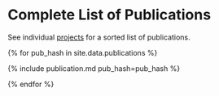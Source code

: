 # Complete List of Publications

See individual [projects](projects.html) for a sorted list of publications.

{% for pub_hash in site.data.publications %}

{% include publication.md pub_hash=pub_hash %}

{% endfor %}

